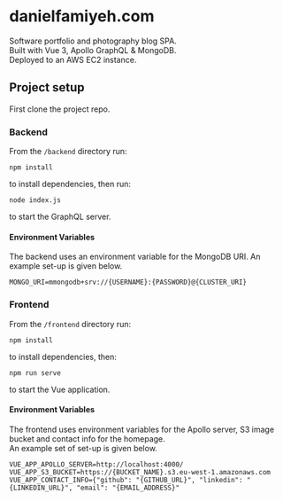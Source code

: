 # danielfamiyeh.com

Software portfolio and photography blog SPA.<br/>
Built with Vue 3, Apollo GraphQL & MongoDB.<br/>Deployed to an AWS EC2 instance.

## Project setup

First clone the project repo.

### Backend

From the `/backend` directory run:

```
npm install
```

to install dependencies, then run:

```
node index.js
```

to start the GraphQL server.

#### Environment Variables

The backend uses an environment variable for the MongoDB URI. An example set-up is given below.

```
MONGO_URI=mmongodb+srv://{USERNAME}:{PASSWORD}@{CLUSTER_URI}
```

### Frontend

From the `/frontend` directory run:

```
npm install
```

to install dependencies, then:

```
npm run serve
```

to start the Vue application.

#### Environment Variables

The frontend uses environment variables for the Apollo server, S3 image bucket and contact info for the homepage.
<br/>
An example set of set-up is given below.

```
VUE_APP_APOLLO_SERVER=http://localhost:4000/
VUE_APP_S3_BUCKET=https://{BUCKET_NAME}.s3.eu-west-1.amazonaws.com
VUE_APP_CONTACT_INFO={"github": "{GITHUB_URL}", "linkedin": "{LINKEDIN_URL}", "email": "{EMAIL_ADDRESS}"
```
